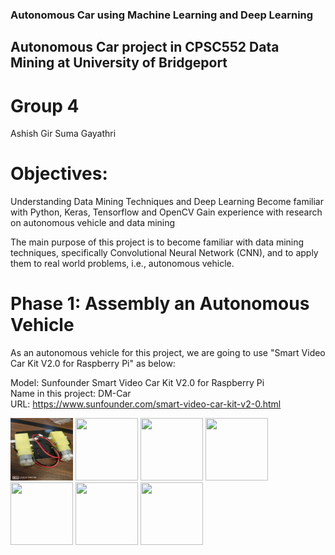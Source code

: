 ### Autonomous Car using Machine Learning and Deep Learning
## Autonomous Car project in CPSC552 Data Mining at University of Bridgeport

# Group 4
Ashish Gir 
Suma
Gayathri

# Objectives:

Understanding Data Mining Techniques and Deep Learning
Become familiar with Python, Keras, Tensorflow and OpenCV
Gain experience with research on autonomous vehicle and data mining

The main purpose of this project is to become familiar with data mining techniques, specifically Convolutional Neural Network (CNN), and to apply them to real world problems, i.e., autonomous vehicle.

# Phase 1: Assembly an Autonomous Vehicle

As an autonomous vehicle for this project, we are going to use "Smart Video Car Kit V2.0 for Raspberry Pi" as below:

Model: Sunfounder Smart Video Car Kit V2.0 for Raspberry Pi <br>
Name in this project: DM-Car <br>
URL: https://www.sunfounder.com/smart-video-car-kit-v2-0.html

<img src="Images/1.jpg" height="100" width="100"> <img src="Images/2.jpg" height="100" width="100"> <img src="Images/3.jpg" height="100" width="100"> <img src="Images/4.jpg" height="100" width="100"> <img src="Images/5.jpg" height="100" width="100"> <img src="Images/6.jpg" height="100" width="100"> <img src="Images/7.jpg" height="100" width="100">
